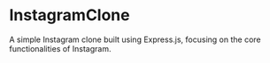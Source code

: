 # InstagramClone
A simple Instagram clone built using Express.js, focusing on the core functionalities of Instagram. 
